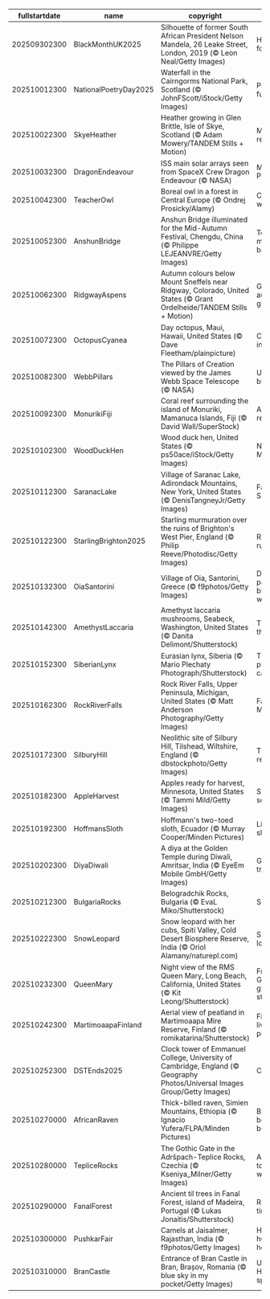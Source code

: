 |fullstartdate|name|copyright|title|image|
|--|--|--|--|--|
202509302300|BlackMonthUK2025|Silhouette of former South African President Nelson Mandela, 26 Leake Street, London, 2019 (© Leon Neal/Getty Images)|History in focus|![](/en-GB/2025/10/202509302300BlackMonthUK2025.jpg)|
202510012300|NationalPoetryDay2025|Waterfall in the Cairngorms National Park, Scotland (© JohnFScott/iStock/Getty Images)|Poetry in full flow|![](/en-GB/2025/10/202510012300NationalPoetryDay2025.jpg)|
202510022300|SkyeHeather|Heather growing in Glen Brittle, Isle of Skye, Scotland (© Adam Mowery/TANDEM Stills + Motion)|Mist-bound reveries|![](/en-GB/2025/10/202510022300SkyeHeather.jpg)|
202510032300|DragonEndeavour|ISS main solar arrays seen from SpaceX Crew Dragon Endeavour (© NASA)|Mission: Possible|![](/en-GB/2025/10/202510032300DragonEndeavour.jpg)|
202510042300|TeacherOwl|Boreal owl in a forest in Central Europe (© Ondrej Prosicky/Alamy)|Celebrating wisdom|![](/en-GB/2025/10/202510042300TeacherOwl.jpg)|
202510052300|AnshunBridge|Anshun Bridge illuminated for the Mid-Autumn Festival, Chengdu, China (© Philippe LEJEANVRE/Getty Images)|To the moon and back|![](/en-GB/2025/10/202510052300AnshunBridge.jpg)|
202510062300|RidgwayAspens|Autumn colours below Mount Sneffels near Ridgway, Colorado, United States (© Grant Ordelheide/TANDEM Stills + Motion)|Golden autumn glow|![](/en-GB/2025/10/202510062300RidgwayAspens.jpg)|
202510072300|OctopusCyanea|Day octopus, Maui, Hawaii, United States (© Dave Fleetham/plainpicture)|Camouflage in motion|![](/en-GB/2025/10/202510072300OctopusCyanea.jpg)|
202510082300|WebbPillars|The Pillars of Creation viewed by the James Webb Space Telescope (© NASA)|Universe in bloom|![](/en-GB/2025/10/202510082300WebbPillars.jpg)|
202510092300|MonurikiFiji|Coral reef surrounding the island of Monuriki, Mamanuca Islands, Fiji (© David Wall/SuperStock)|A reef of reflection|![](/en-GB/2025/10/202510092300MonurikiFiji.jpg)|
202510102300|WoodDuckHen|Wood duck hen, United States (© ps50ace/iStock/Getty Images)|Nest stop: Mexico!|![](/en-GB/2025/10/202510102300WoodDuckHen.jpg)|
202510112300|SaranacLake|Village of Saranac Lake, Adirondack Mountains, New York, United States (© DenisTangneyJr/Getty Images)|Falling for Saranac|![](/en-GB/2025/10/202510112300SaranacLake.jpg)|
202510122300|StarlingBrighton2025|Starling murmuration over the ruins of Brighton's West Pier, England (© Philip Reeve/Photodisc/Getty Images)|Rust meets rush|![](/en-GB/2025/10/202510122300StarlingBrighton2025.jpg)|
202510132300|OiaSantorini|Village of Oia, Santorini, Greece (© f9photos/Getty Images)|Dreams painted in blue and white|![](/en-GB/2025/10/202510132300OiaSantorini.jpg)|
202510142300|AmethystLaccaria|Amethyst laccaria mushrooms, Seabeck, Washington, United States (© Danita Delimont/Shutterstock)|The spore the merrier|![](/en-GB/2025/10/202510142300AmethystLaccaria.jpg)|
202510152300|SiberianLynx|Eurasian lynx, Siberia (© Mario Plechaty Photograph/Shutterstock)|The phantom cat|![](/en-GB/2025/10/202510152300SiberianLynx.jpg)|
202510162300|RockRiverFalls|Rock River Falls, Upper Peninsula, Michigan, United States (© Matt Anderson Photography/Getty Images)|Falling for Michigan|![](/en-GB/2025/10/202510162300RockRiverFalls.jpg)|
202510172300|SilburyHill|Neolithic site of Silbury Hill, Tilshead, Wiltshire, England (© dbstockphoto/Getty Images)|The hill that remembers|![](/en-GB/2025/10/202510172300SilburyHill.jpg)|
202510182300|AppleHarvest|Apples ready for harvest, Minnesota, United States (© Tammi Mild/Getty Images)|Sweet on science|![](/en-GB/2025/10/202510182300AppleHarvest.jpg)|
202510192300|HoffmansSloth|Hoffmann's two-toed sloth, Ecuador (© Murray Cooper/Minden Pictures)|Life in the slow lane|![](/en-GB/2025/10/202510192300HoffmansSloth.jpg)|
202510202300|DiyaDiwali|A diya at the Golden Temple during Diwali, Amritsar, India (© EyeEm Mobile GmbH/Getty Images)|Glowing traditions|![](/en-GB/2025/10/202510202300DiyaDiwali.jpg)|
202510212300|BulgariaRocks|Belogradchik Rocks, Bulgaria (© EvaL Miko/Shutterstock)|Set in stone|![](/en-GB/2025/10/202510212300BulgariaRocks.jpg)|
202510222300|SnowLeopard|Snow leopard with her cubs, Spiti Valley, Cold Desert Biosphere Reserve, India (© Oriol Alamany/naturepl.com)|Snow much love|![](/en-GB/2025/10/202510222300SnowLeopard.jpg)|
202510232300|QueenMary|Night view of the RMS Queen Mary, Long Beach, California, United States (© Kit Leong/Shutterstock)|From 'Grey Ghost' to ghost stories|![](/en-GB/2025/10/202510232300QueenMary.jpg)|
202510242300|MartimoaapaFinland|Aerial view of peatland in Martimoaapa Mire Reserve, Finland (© romikatarina/Shutterstock)|Finland's living peatland|![](/en-GB/2025/10/202510242300MartimoaapaFinland.jpg)|
202510252300|DSTEnds2025|Clock tower of Emmanuel College, University of Cambridge, England (© Geography Photos/Universal Images Group/Getty Images)|Clocking off|![](/en-GB/2025/10/202510252300DSTEnds2025.jpg)|
202510270000|AfricanRaven|Thick-billed raven, Simien Mountains, Ethiopia (© Ignacio Yufera/FLPA/Minden Pictures)|Bigger, bolder, beakier|![](/en-GB/2025/10/202510270000AfricanRaven.jpg)|
202510280000|TepliceRocks|The Gothic Gate in the Adršpach-Teplice Rocks, Czechia (© Kseniya_Milner/Getty Images)|A gateway to stone wonders|![](/en-GB/2025/10/202510280000TepliceRocks.jpg)|
202510290000|FanalForest|Ancient til trees in Fanal Forest, island of Madeira, Portugal (© Lukas Jonaitis/Shutterstock)|Rooted in time|![](/en-GB/2025/10/202510290000FanalForest.jpg)|
202510300000|PushkarFair|Camels at Jaisalmer, Rajasthan, India (© f9photos/Getty Images)|Hooves, hues and heritage|![](/en-GB/2025/10/202510300000PushkarFair.jpg)|
202510310000|BranCastle|Entrance of Bran Castle in Bran, Brașov, Romania (© blue sky in my pocket/Getty Images)|Under the Halloween spell|![](/en-GB/2025/10/202510310000BranCastle.jpg)|
